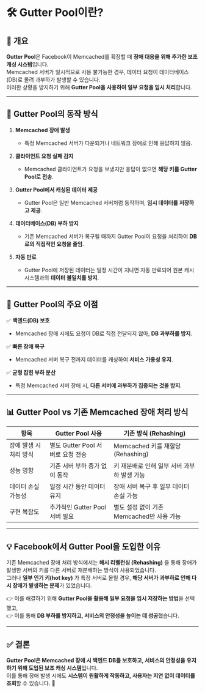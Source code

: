 # 🛠️ Gutter Pool이란?

## 📌 개요
**Gutter Pool**은 Facebook이 Memcached를 확장할 때 **장애 대응을 위해 추가한 보조 캐싱 시스템**입니다.  
Memcached 서버가 일시적으로 사용 불가능한 경우, 데이터 요청이 데이터베이스(DB)로 몰려 과부하가 발생할 수 있습니다.  
이러한 상황을 방지하기 위해 **Gutter Pool을 사용하여 일부 요청을 임시 처리**합니다.

---

## 🔧 Gutter Pool의 동작 방식
1. **Memcached 장애 발생**  
   - 특정 Memcached 서버가 다운되거나 네트워크 장애로 인해 응답하지 않음.
   
2. **클라이언트 요청 실패 감지**  
   - Memcached 클라이언트가 요청을 보냈지만 응답이 없으면 **해당 키를 Gutter Pool로 전송**.
   
3. **Gutter Pool에서 캐싱된 데이터 제공**  
   - Gutter Pool은 일반 Memcached 서버처럼 동작하며, **임시 데이터를 저장하고 제공**.
   
4. **데이터베이스(DB) 부하 방지**  
   - 기존 Memcached 서버가 복구될 때까지 Gutter Pool이 요청을 처리하여 **DB로의 직접적인 요청을 줄임**.
   
5. **자동 만료**  
   - Gutter Pool에 저장된 데이터는 일정 시간이 지나면 자동 만료되어 원본 캐시 시스템과의 **데이터 불일치를 방지**.

---

## 📌 Gutter Pool의 주요 이점
✅ **백엔드(DB) 보호**  
   - Memcached 장애 시에도 요청이 DB로 직접 전달되지 않아, **DB 과부하를 방지**.  

✅ **빠른 장애 복구**  
   - Memcached 서버 복구 전까지 데이터를 캐싱하여 **서비스 가용성 유지**.  

✅ **균형 잡힌 부하 분산**  
   - 특정 Memcached 서버 장애 시, **다른 서버에 과부하가 집중되는 것을 방지**.  

---

## 📊 Gutter Pool vs 기존 Memcached 장애 처리 방식
| **항목** | **Gutter Pool 사용** | **기존 방식 (Rehashing)** |
|----------|----------------------|--------------------------|
| 장애 발생 시 처리 방식 | 별도 Gutter Pool 서버로 요청 전송 | Memcached 키를 재할당 (Rehashing) |
| 성능 영향 | 기존 서버 부하 증가 없이 동작 | 키 재분배로 인해 일부 서버 과부하 발생 가능 |
| 데이터 손실 가능성 | 일정 시간 동안 데이터 유지 | 장애 서버 복구 후 일부 데이터 손실 가능 |
| 구현 복잡도 | 추가적인 Gutter Pool 서버 필요 | 별도 설정 없이 기존 Memcached만 사용 가능 |

---

## 💡 Facebook에서 Gutter Pool을 도입한 이유
기존 Memcached 장애 처리 방식에서는 **해시 리밸런싱 (Rehashing)** 을 통해 장애가 발생한 서버의 키를 다른 서버로 재분배하는 방식이 사용되었습니다.  
그러나 **일부 인기 키(hot key)** 가 특정 서버로 몰릴 경우, **해당 서버가 과부하로 인해 다시 장애가 발생하는 문제**가 있었습니다.

👉 이를 해결하기 위해 **Gutter Pool을 활용해 일부 요청을 임시 저장하는 방법**을 선택했고,  
👉 이를 통해 **DB 부하를 방지하고, 서비스의 안정성을 높이는 데 성공**했습니다.

---

## ✅ 결론
**Gutter Pool은 Memcached 장애 시 백엔드 DB를 보호하고, 서비스의 안정성을 유지하기 위해 도입된 보조 캐싱 시스템**입니다.  
이를 통해 장애 발생 시에도 **시스템이 원활하게 작동하고, 사용자는 지연 없이 데이터를 조회**할 수 있습니다. 🚀
